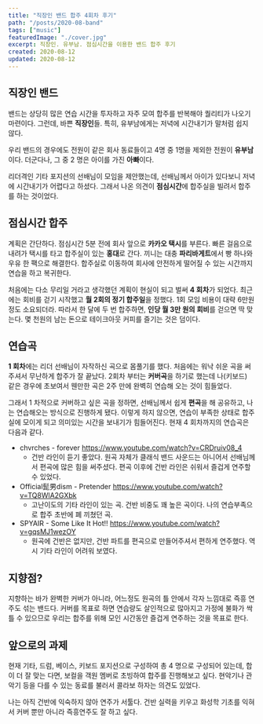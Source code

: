 ```yaml
---
title: "직장인 밴드 합주 4회차 후기"
path: "/posts/2020-08-band"
tags: ["music"]
featuredImage: "./cover.jpg"
excerpt: 직장인. 유부남. 점심시간을 이용한 밴드 합주 후기
created: 2020-08-12
updated: 2020-08-12
---
```


## 직장인 밴드
밴드는 상당히 많은 연습 시간을 투자하고 자주 모여 합주를 반복해야 퀄리티가 나오기 마련이다. 그런데, 바쁜 **직장인**들. 특히, 유부남에게는 저녁에 시간내기가 말처럼 쉽지 않다. 

우리 밴드의 경우에도 전원이 같은 회사 동료들이고 4명 중 1명을 제외한 전원이 **유부남**이다. 더군다나, 그 중 2 명은 아이를 가진 **아빠**이다.

리더격인 기타 포지션의 선배님이 모임을 제안했는데, 선배님께서 아이가 있다보니 저녁에 시간내기가 어렵다고 하셨다. 그래서 나온 의견이 **점심시간**에 합주실을 빌려서 합주를 하는 것이었다.

## 점심시간 합주
계획은 간단하다. 점심시간 5분 전에 회사 앞으로 **카카오 택시**를 부른다. 빠른 걸음으로 내려가 택시를 타고 합주실이 있는 **홍대**로 간다. 끼니는 대충 **파리바게트**에서 빵 하나와 우유 한 팩으로 해결한다. 합주실로 이동하여 회사에 안전하게 떨어질 수 있는 시간까지 연습을 하고 복귀한다.

처음에는 다소 무리일 거라고 생각했던 계획이 현실이 되고 벌써 **4 회차**가 되었다. 최근에는 회비를 걷기 시작했고 **월 2회의 정기 합주일**을 정했다. 1회 모임 비용이 대략 6만원 정도 소요되더라. 따라서 한 달에 두 번 합주하면, **인당 월 3만 원의 회비**를 걷으면 딱 맞는다. 몇 천원의 남는 돈으로 테이크아웃 커피를 즐기는 것은 덤이다.

## 연습곡
**1 회차**에는 리더 선배님이 자작하신 곡으로 몸풀기를 했다. 처음에는 워낙 쉬운 곡을 써주셔서 무난하게 합주가 잘 끝났다. 2회차 부터는 **커버곡**을 하기로 했는데 나(키보드) 같은 경우에 초보여서 웬만한 곡은 2주 만에 완벽히 연습해 오는 것이 힘들었다.

그래서 1 차적으로 커버하고 싶은 곡을 정하면, 선배님께서 쉽게 **편곡**을 해 공유하고, 나는 연습해오는 방식으로 진행하게 됐다. 이렇게 하지 않으면, 연습이 부족한 상태로 합주실에 모이게 되고 의미있는 시간을 보내기가 힘들어진다. 현재 4 회차까지의 연습곡은 다음과 같다.

- chvrches - forever <https://www.youtube.com/watch?v=CRDruiv08_4>
  - 건반 라인이 듣기 좋았다. 원곡 자체가 클래식 밴드 사운드는 아니어서 선배님께서 편곡에 많은 힘을 써주셨다. 편곡 이후에 건반 라인은 쉬워서 즐겁게 연주할 수 있었다.
- Official髭男dism - Pretender <https://www.youtube.com/watch?v=TQ8WlA2GXbk>
  - 고난이도의 기타 라인이 있는 곡. 건반 비중도 꽤 높은 곡이다. 나의 연습부족으로 합주 초반에 폐 끼쳤던 곡.
- SPYAIR - Some Like It Hot!! <https://www.youtube.com/watch?v=gqsMJ1wezOY>
  - 원곡에 건반은 없지만, 건반 파트를 편곡으로 만들어주셔서 편하게 연주했다. 역시 기타 라인이 어려워 보였다.

## 지향점?
지향하는 바가 완벽한 커버가 아니라, 어느정도 원곡의 틀 안에서 각자 느낌대로 즉흥 연주도 섞는 밴드다. 커버를 목표로 하면 연습량도 살인적으로 많아지고 가정에 불화가 싹틀 수 있으므로 우리는 합주를 위해 모인 시간동안 즐겁게 연주하는 것을 목표로 한다.

## 앞으로의 과제
현재 기타, 드럼, 베이스, 키보드 포지션으로 구성하여 총 4 명으로 구성되어 있는데, 합이 더 잘 맞는 다면, 보컬을 객원 멤버로 초빙하여 합주를 진행해보고 싶다. 현악기나 관악기 등을 다를 수 있는 동료를 불러서 콜라보 하자는 의견도 있었다.

나는 아직 건반에 익숙하지 않아 연주가 서툴다. 건반 실력을 키우고 화성학 기초를 익혀서 커버 뿐만 아니라 즉흥연주도 잘 하고 싶다.